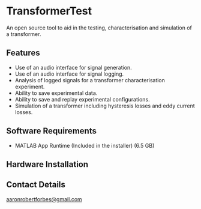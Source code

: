 # TransformerTest
An open source tool to aid in the testing, characterisation and simulation of a transformer. 

## Features
 - Use of an audio interface for signal generation.
 - Use of an audio interface for signal logging.
 - Analysis of logged signals for a transformer characterisation experiment.
 - Ability to save experimental data.
 - Ability to save and replay experimental configurations.
 - Simulation of a transformer including hysteresis losses and eddy current losses.

## Software Requirements
- MATLAB App Runtime (Included in the installer) (6.5 GB)

## Hardware Installation

## Contact Details

aaronrobertforbes@gmail.com
